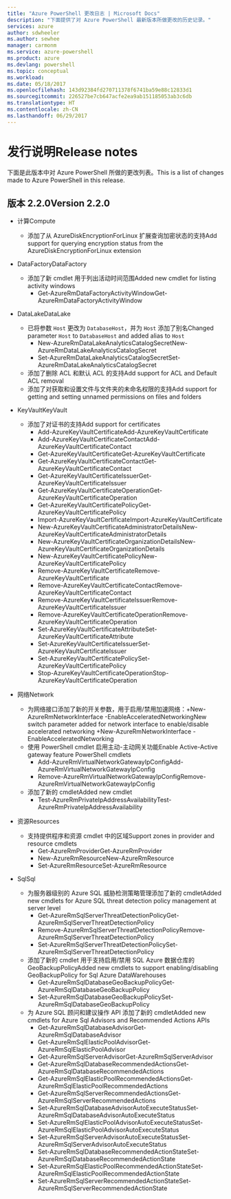 ```yaml
---
title: "Azure PowerShell 更改日志 | Microsoft Docs"
description: "下面提供了对 Azure PowerShell 最新版本所做更改的历史记录。"
services: azure
author: sdwheeler
ms.author: sewhee
manager: carmonm
ms.service: azure-powershell
ms.product: azure
ms.devlang: powershell
ms.topic: conceptual
ms.workload: 
ms.date: 05/18/2017
ms.openlocfilehash: 143d92384fd270711378f6741ba59e88c12833d1
ms.sourcegitcommit: 226527be7cb647acfe2ea9ab151185053ab3c6db
ms.translationtype: HT
ms.contentlocale: zh-CN
ms.lasthandoff: 06/29/2017
---
```

# <a name="release-notes"></a><span data-ttu-id="17318-103">发行说明</span><span class="sxs-lookup"><span data-stu-id="17318-103">Release notes</span></span>

<span data-ttu-id="17318-104">下面是此版本中对 Azure PowerShell 所做的更改列表。</span><span class="sxs-lookup"><span data-stu-id="17318-104">This is a list of changes made to Azure PowerShell in this release.</span></span>

## <a name="version-220"></a><span data-ttu-id="17318-105">版本 2.2.0</span><span class="sxs-lookup"><span data-stu-id="17318-105">Version 2.2.0</span></span>
* <span data-ttu-id="17318-106">计算</span><span class="sxs-lookup"><span data-stu-id="17318-106">Compute</span></span>
  - <span data-ttu-id="17318-107">添加了从 AzureDiskEncryptionForLinux 扩展查询加密状态的支持</span><span class="sxs-lookup"><span data-stu-id="17318-107">Add support for querying encryption status from the AzureDiskEncryptionForLinux extension</span></span>
* <span data-ttu-id="17318-108">DataFactory</span><span class="sxs-lookup"><span data-stu-id="17318-108">DataFactory</span></span>
  - <span data-ttu-id="17318-109">添加了新 cmdlet 用于列出活动时间范围</span><span class="sxs-lookup"><span data-stu-id="17318-109">Added new cmdlet for listing activity windows</span></span>
    + <span data-ttu-id="17318-110">Get-AzureRmDataFactoryActivityWindow</span><span class="sxs-lookup"><span data-stu-id="17318-110">Get-AzureRmDataFactoryActivityWindow</span></span>
* <span data-ttu-id="17318-111">DataLake</span><span class="sxs-lookup"><span data-stu-id="17318-111">DataLake</span></span>
  - <span data-ttu-id="17318-112">已将参数 `Host` 更改为 `DatabaseHost`，并为 `Host` 添加了别名</span><span class="sxs-lookup"><span data-stu-id="17318-112">Changed parameter `Host` to `DatabaseHost` and added alias to `Host`</span></span>
    + <span data-ttu-id="17318-113">New-AzureRmDataLakeAnalyticsCatalogSecret</span><span class="sxs-lookup"><span data-stu-id="17318-113">New-AzureRmDataLakeAnalyticsCatalogSecret</span></span>
    + <span data-ttu-id="17318-114">Set-AzureRmDataLakeAnalyticsCatalogSecret</span><span class="sxs-lookup"><span data-stu-id="17318-114">Set-AzureRmDataLakeAnalyticsCatalogSecret</span></span>
  - <span data-ttu-id="17318-115">添加了删除 ACL 和默认 ACL 的支持</span><span class="sxs-lookup"><span data-stu-id="17318-115">Add support for ACL and Default ACL removal</span></span>
  - <span data-ttu-id="17318-116">添加了对获取和设置文件与文件夹的未命名权限的支持</span><span class="sxs-lookup"><span data-stu-id="17318-116">Add support for getting and setting unnamed permissions on files and folders</span></span>
* <span data-ttu-id="17318-117">KeyVault</span><span class="sxs-lookup"><span data-stu-id="17318-117">KeyVault</span></span>
  - <span data-ttu-id="17318-118">添加了对证书的支持</span><span class="sxs-lookup"><span data-stu-id="17318-118">Add support for certificates</span></span>
    + <span data-ttu-id="17318-119">Add-AzureKeyVaultCertificate</span><span class="sxs-lookup"><span data-stu-id="17318-119">Add-AzureKeyVaultCertificate</span></span>
    + <span data-ttu-id="17318-120">Add-AzureKeyVaultCertificateContact</span><span class="sxs-lookup"><span data-stu-id="17318-120">Add-AzureKeyVaultCertificateContact</span></span>
    + <span data-ttu-id="17318-121">Get-AzureKeyVaultCertificate</span><span class="sxs-lookup"><span data-stu-id="17318-121">Get-AzureKeyVaultCertificate</span></span>
    + <span data-ttu-id="17318-122">Get-AzureKeyVaultCertificateContact</span><span class="sxs-lookup"><span data-stu-id="17318-122">Get-AzureKeyVaultCertificateContact</span></span>
    + <span data-ttu-id="17318-123">Get-AzureKeyVaultCertificateIssuer</span><span class="sxs-lookup"><span data-stu-id="17318-123">Get-AzureKeyVaultCertificateIssuer</span></span>
    + <span data-ttu-id="17318-124">Get-AzureKeyVaultCertificateOperation</span><span class="sxs-lookup"><span data-stu-id="17318-124">Get-AzureKeyVaultCertificateOperation</span></span>
    + <span data-ttu-id="17318-125">Get-AzureKeyVaultCertificatePolicy</span><span class="sxs-lookup"><span data-stu-id="17318-125">Get-AzureKeyVaultCertificatePolicy</span></span>
    + <span data-ttu-id="17318-126">Import-AzureKeyVaultCertificate</span><span class="sxs-lookup"><span data-stu-id="17318-126">Import-AzureKeyVaultCertificate</span></span>
    + <span data-ttu-id="17318-127">New-AzureKeyVaultCertificateAdministratorDetails</span><span class="sxs-lookup"><span data-stu-id="17318-127">New-AzureKeyVaultCertificateAdministratorDetails</span></span>
    + <span data-ttu-id="17318-128">New-AzureKeyVaultCertificateOrganizationDetails</span><span class="sxs-lookup"><span data-stu-id="17318-128">New-AzureKeyVaultCertificateOrganizationDetails</span></span>
    + <span data-ttu-id="17318-129">New-AzureKeyVaultCertificatePolicy</span><span class="sxs-lookup"><span data-stu-id="17318-129">New-AzureKeyVaultCertificatePolicy</span></span>
    + <span data-ttu-id="17318-130">Remove-AzureKeyVaultCertificate</span><span class="sxs-lookup"><span data-stu-id="17318-130">Remove-AzureKeyVaultCertificate</span></span>
    + <span data-ttu-id="17318-131">Remove-AzureKeyVaultCertificateContact</span><span class="sxs-lookup"><span data-stu-id="17318-131">Remove-AzureKeyVaultCertificateContact</span></span>
    + <span data-ttu-id="17318-132">Remove-AzureKeyVaultCertificateIssuer</span><span class="sxs-lookup"><span data-stu-id="17318-132">Remove-AzureKeyVaultCertificateIssuer</span></span>
    + <span data-ttu-id="17318-133">Remove-AzureKeyVaultCertificateOperation</span><span class="sxs-lookup"><span data-stu-id="17318-133">Remove-AzureKeyVaultCertificateOperation</span></span>
    + <span data-ttu-id="17318-134">Set-AzureKeyVaultCertificateAttribute</span><span class="sxs-lookup"><span data-stu-id="17318-134">Set-AzureKeyVaultCertificateAttribute</span></span>
    + <span data-ttu-id="17318-135">Set-AzureKeyVaultCertificateIssuer</span><span class="sxs-lookup"><span data-stu-id="17318-135">Set-AzureKeyVaultCertificateIssuer</span></span>
    + <span data-ttu-id="17318-136">Set-AzureKeyVaultCertificatePolicy</span><span class="sxs-lookup"><span data-stu-id="17318-136">Set-AzureKeyVaultCertificatePolicy</span></span>
    + <span data-ttu-id="17318-137">Stop-AzureKeyVaultCertificateOperation</span><span class="sxs-lookup"><span data-stu-id="17318-137">Stop-AzureKeyVaultCertificateOperation</span></span>
* <span data-ttu-id="17318-138">网络</span><span class="sxs-lookup"><span data-stu-id="17318-138">Network</span></span>

  - <span data-ttu-id="17318-139">为网络接口添加了新的开关参数，用于启用/禁用加速网络：+New-AzureRmNetworkInterface -EnableAcceleratedNetworking</span><span class="sxs-lookup"><span data-stu-id="17318-139">New switch parameter added for network interface to enable/disable accelerated networking +New-AzureRmNetworkInterface -EnableAcceleratedNetworking</span></span>
  - <span data-ttu-id="17318-140">使用 PowerShell cmdlet 启用主动-主动网关功能</span><span class="sxs-lookup"><span data-stu-id="17318-140">Enable Active-Active gateway feature PowerShell cmdlets</span></span>
    + <span data-ttu-id="17318-141">Add-AzureRmVirtualNetworkGatewayIpConfig</span><span class="sxs-lookup"><span data-stu-id="17318-141">Add-AzureRmVirtualNetworkGatewayIpConfig</span></span>
    + <span data-ttu-id="17318-142">Remove-AzureRmVirtualNetworkGatewayIpConfig</span><span class="sxs-lookup"><span data-stu-id="17318-142">Remove-AzureRmVirtualNetworkGatewayIpConfig</span></span>
  - <span data-ttu-id="17318-143">添加了新的 cmdlet</span><span class="sxs-lookup"><span data-stu-id="17318-143">Added new cmdlet</span></span>
    + <span data-ttu-id="17318-144">Test-AzureRmPrivateIpAddressAvailability</span><span class="sxs-lookup"><span data-stu-id="17318-144">Test-AzureRmPrivateIpAddressAvailability</span></span>
* <span data-ttu-id="17318-145">资源</span><span class="sxs-lookup"><span data-stu-id="17318-145">Resources</span></span>
  - <span data-ttu-id="17318-146">支持提供程序和资源 cmdlet 中的区域</span><span class="sxs-lookup"><span data-stu-id="17318-146">Support zones in provider and resource cmdlets</span></span>
    + <span data-ttu-id="17318-147">Get-AzureRmProvider</span><span class="sxs-lookup"><span data-stu-id="17318-147">Get-AzureRmProvider</span></span>
    + <span data-ttu-id="17318-148">New-AzureRmResource</span><span class="sxs-lookup"><span data-stu-id="17318-148">New-AzureRmResource</span></span>
    + <span data-ttu-id="17318-149">Set-AzureRmResource</span><span class="sxs-lookup"><span data-stu-id="17318-149">Set-AzureRmResource</span></span>
* <span data-ttu-id="17318-150">Sql</span><span class="sxs-lookup"><span data-stu-id="17318-150">Sql</span></span>
  - <span data-ttu-id="17318-151">为服务器级别的 Azure SQL 威胁检测策略管理添加了新的 cmdlet</span><span class="sxs-lookup"><span data-stu-id="17318-151">Added new cmdlets for Azure SQL threat detection policy management at server level</span></span>
    + <span data-ttu-id="17318-152">Get-AzureRmSqlServerThreatDetectionPolicy</span><span class="sxs-lookup"><span data-stu-id="17318-152">Get-AzureRmSqlServerThreatDetectionPolicy</span></span>
    + <span data-ttu-id="17318-153">Remove-AzureRmSqlServerThreatDetectionPolicy</span><span class="sxs-lookup"><span data-stu-id="17318-153">Remove-AzureRmSqlServerThreatDetectionPolicy</span></span>
    + <span data-ttu-id="17318-154">Set-AzureRmSqlServerThreatDetectionPolicy</span><span class="sxs-lookup"><span data-stu-id="17318-154">Set-AzureRmSqlServerThreatDetectionPolicy</span></span>
  - <span data-ttu-id="17318-155">添加了新的 cmdlet 用于支持启用/禁用 SQL Azure 数据仓库的 GeoBackupPolicy</span><span class="sxs-lookup"><span data-stu-id="17318-155">Added new cmdlets to support enabling/disabling GeoBackupPolicy for Sql Azure DataWarehouses</span></span>
    + <span data-ttu-id="17318-156">Get-AzureRmSqlDatabaseGeoBackupPolicy</span><span class="sxs-lookup"><span data-stu-id="17318-156">Get-AzureRmSqlDatabaseGeoBackupPolicy</span></span>
    + <span data-ttu-id="17318-157">Set-AzureRmSqlDatabaseGeoBackupPolicy</span><span class="sxs-lookup"><span data-stu-id="17318-157">Set-AzureRmSqlDatabaseGeoBackupPolicy</span></span>
  - <span data-ttu-id="17318-158">为 Azure SQL 顾问和建议操作 API 添加了新的 cmdlet</span><span class="sxs-lookup"><span data-stu-id="17318-158">Added new cmdlets for Azure Sql Advisors and Recommended Actions APIs</span></span>
    + <span data-ttu-id="17318-159">Get-AzureRmSqlDatabaseAdvisor</span><span class="sxs-lookup"><span data-stu-id="17318-159">Get-AzureRmSqlDatabaseAdvisor</span></span>
    + <span data-ttu-id="17318-160">Get-AzureRmSqlElasticPoolAdvisor</span><span class="sxs-lookup"><span data-stu-id="17318-160">Get-AzureRmSqlElasticPoolAdvisor</span></span>
    + <span data-ttu-id="17318-161">Get-AzureRmSqlServerAdvisor</span><span class="sxs-lookup"><span data-stu-id="17318-161">Get-AzureRmSqlServerAdvisor</span></span>
    + <span data-ttu-id="17318-162">Get-AzureRmSqlDatabaseRecommendedActions</span><span class="sxs-lookup"><span data-stu-id="17318-162">Get-AzureRmSqlDatabaseRecommendedActions</span></span>
    + <span data-ttu-id="17318-163">Get-AzureRmSqlElasticPoolRecommendedActions</span><span class="sxs-lookup"><span data-stu-id="17318-163">Get-AzureRmSqlElasticPoolRecommendedActions</span></span>
    + <span data-ttu-id="17318-164">Get-AzureRmSqlServerRecommendedActions</span><span class="sxs-lookup"><span data-stu-id="17318-164">Get-AzureRmSqlServerRecommendedActions</span></span>
    + <span data-ttu-id="17318-165">Set-AzureRmSqlDatabaseAdvisorAutoExecuteStatus</span><span class="sxs-lookup"><span data-stu-id="17318-165">Set-AzureRmSqlDatabaseAdvisorAutoExecuteStatus</span></span>
    + <span data-ttu-id="17318-166">Set-AzureRmSqlElasticPoolAdvisorAutoExecuteStatus</span><span class="sxs-lookup"><span data-stu-id="17318-166">Set-AzureRmSqlElasticPoolAdvisorAutoExecuteStatus</span></span>
    + <span data-ttu-id="17318-167">Set-AzureRmSqlServerAdvisorAutoExecuteStatus</span><span class="sxs-lookup"><span data-stu-id="17318-167">Set-AzureRmSqlServerAdvisorAutoExecuteStatus</span></span>
    + <span data-ttu-id="17318-168">Set-AzureRmSqlDatabaseRecommendedActionState</span><span class="sxs-lookup"><span data-stu-id="17318-168">Set-AzureRmSqlDatabaseRecommendedActionState</span></span>
    + <span data-ttu-id="17318-169">Set-AzureRmSqlElasticPoolRecommendedActionState</span><span class="sxs-lookup"><span data-stu-id="17318-169">Set-AzureRmSqlElasticPoolRecommendedActionState</span></span>
    + <span data-ttu-id="17318-170">Set-AzureRmSqlServerRecommendedActionState</span><span class="sxs-lookup"><span data-stu-id="17318-170">Set-AzureRmSqlServerRecommendedActionState</span></span>
